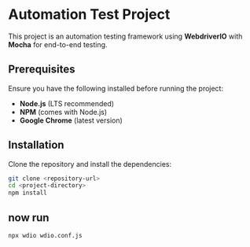 # Automation Test Project

This project is an automation testing framework using **WebdriverIO** with **Mocha** for end-to-end testing.

## Prerequisites

Ensure you have the following installed before running the project:

- **Node.js** (LTS recommended)  
- **NPM** (comes with Node.js)  
- **Google Chrome** (latest version)  

## Installation

Clone the repository and install the dependencies:

```sh
git clone <repository-url>
cd <project-directory>
npm install
```
## now run

```sh
npx wdio wdio.conf.js
```
